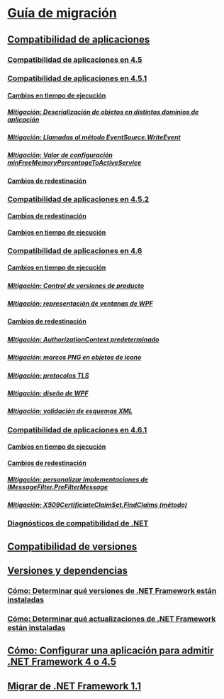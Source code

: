 # [Guía de migración](migration-guide-to-the-net-framework-4-7-4-6-and-4-5.md)
## [Compatibilidad de aplicaciones](application-compatibility.md)
### [Compatibilidad de aplicaciones en 4.5](application-compatibility-in-the-net-framework-4-5.md)
### [Compatibilidad de aplicaciones en 4.5.1](application-compatibility-in-the-net-framework-4-5-1.md)
#### [Cambios en tiempo de ejecución](runtime-changes-in-the-net-framework-4-5-1.md)
##### [Mitigación: Deserialización de objetos en distintos dominios de aplicación](mitigation-deserialization-of-objects-across-app-domains.md)
##### [Mitigación: Llamadas al método EventSource.WriteEvent](mitigation-eventsource-writeevent-method-calls.md)
##### [Mitigación: Valor de configuración minFreeMemoryPercentageToActiveService](mitigation-minfreememorypercentagetoactiveservice-configuration-setting.md)
#### [Cambios de redestinación](retargeting-changes-in-the-net-framework-4-5-1.md)
### [Compatibilidad de aplicaciones en 4.5.2](application-compatibility-in-the-net-framework-4-5-2.md)
#### [Cambios de redestinación](retargeting-changes-in-the-net-framework-4-5-2.md)
#### [Cambios en tiempo de ejecución](runtime-changes-in-the-net-framework-4-5-2.md)
### [Compatibilidad de aplicaciones en 4.6](application-compatibility-in-the-net-framework-4-6.md)
#### [Cambios en tiempo de ejecución](runtime-changes-in-the-net-framework-4-6.md)
##### [](TocOutOfQuery)
##### [Mitigación: Control de versiones de producto](mitigation-product-versioning.md)
##### [](TocOutOfQuery)
##### [Mitigación: representación de ventanas de WPF](mitigation-wpf-window-rendering.md)
#### [Cambios de redestinación](retargeting-changes-in-the-net-framework-4-6.md)
##### [](TocOutOfQuery)
##### [](TocOutOfQuery)
##### [Mitigación: AuthorizationContext predeterminado](mitigation-default-authorizationcontext.md)
##### [Mitigación: marcos PNG en objetos de icono](mitigation-png-frames-in-icon-objects.md)
##### [Mitigación: protocolos TLS](mitigation-tls-protocols.md)
##### [Mitigación: diseño de WPF](mitigation-wpf-layout.md)
##### [Mitigación: validación de esquemas XML](mitigation-xml-schema-validation.md)
### [Compatibilidad de aplicaciones en 4.6.1](application-compatibility-in-the-net-framework-4-6-1.md)
#### [Cambios en tiempo de ejecución](runtime-changes-in-the-net-framework-4-6-1.md)
#### [Cambios de redestinación](retargeting-changes-in-the-net-framework-4-6-1.md)
##### [Mitigación: personalizar implementaciones de IMessageFilter.PreFilterMessage](mitigation-custom-imessagefilter-prefiltermessage-implementations.md)
##### [Mitigación: X509CertificiateClaimSet.FindClaims (método)](mitigation-x509certificateclaimset-findclaims-method.md)
##### [](TocOutOfQuery)
### [](TocOutOfQuery)
#### [](TocOutOfQuery)
##### [](TocOutOfQuery)
##### [](TocOutOfQuery)
#### [](TocOutOfQuery)
##### [](TocOutOfQuery)
##### [](TocOutOfQuery)
##### [](TocOutOfQuery)
##### [](TocOutOfQuery)
##### [](TocOutOfQuery)
### [](TocOutOfQuery)
#### [](TocOutOfQuery)
#### [](TocOutOfQuery)
##### [](TocOutOfQuery)
##### [](TocOutOfQuery)
##### [](TocOutOfQuery)
##### [](TocOutOfQuery)
### [Diagnósticos de compatibilidad de .NET](net-compatibility-diagnostics.md)
## [Compatibilidad de versiones](version-compatibility.md)
## [Versiones y dependencias](versions-and-dependencies.md)
### [Cómo: Determinar qué versiones de .NET Framework están instaladas](how-to-determine-which-versions-are-installed.md)
### [Cómo: Determinar qué actualizaciones de .NET Framework están instaladas](how-to-determine-which-net-framework-updates-are-installed.md)
## [Cómo: Configurar una aplicación para admitir .NET Framework 4 o 4.5](how-to-configure-an-app-to-support-net-framework-4-or-4-5.md)
## [Migrar de .NET Framework 1.1](migrating-from-the-net-framework-1-1.md)
